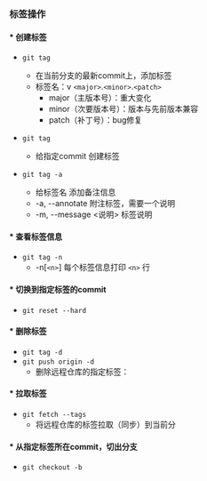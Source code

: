 ### 标签操作

#### * 创建标签

* `git tag `

  * 在当前分支的最新commit上，添加标签
  * 标签名：v `<major>`.`<minor>`.`<patch>`
    * major（主版本号）：重大变化
    * minor（次要版本号）：版本与先前版本兼容
    * patch（补丁号）：bug修复
* `git tag `

  * 给指定commit 创建标签
* `git tag -a `

  * 给标签名 添加备注信息
  * -a, --annotate        附注标签，需要一个说明
  * -m, --message <说明>  标签说明

#### * 查看标签信息

* `git tag -n`
  * -n[`<n>`]  每个标签信息打印 `<n>` 行

#### * 切换到指定标签的commit

* `git reset --hard `

#### * 删除标签

* `git tag -d `
* `git push origin -d `
  * 删除远程仓库的指定标签：

#### * 拉取标签

* `git fetch --tags`
  * 将远程仓库的标签拉取（同步）到当前分

#### * 从指定标签所在commit，切出分支

* `git checkout -b `
